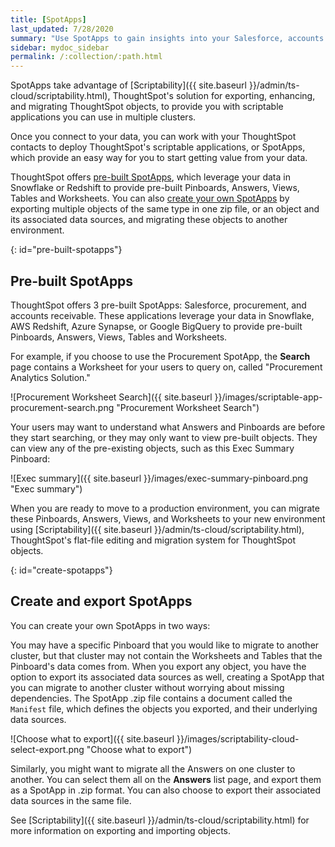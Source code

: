 ```yaml
---
title: [SpotApps]
last_updated: 7/28/2020
summary: "Use SpotApps to gain insights into your Salesforce, accounts receivable, or procurement instances."
sidebar: mydoc_sidebar
permalink: /:collection/:path.html
---
```

SpotApps take advantage of [Scriptability]({{ site.baseurl }}/admin/ts-cloud/scriptability.html), ThoughtSpot's solution for exporting, enhancing, and migrating ThoughtSpot objects, to provide you with scriptable applications you can use in multiple clusters.   

Once you connect to your data, you can work with your ThoughtSpot contacts to deploy ThoughtSpot's scriptable applications, or SpotApps, which provide an easy way for you to start getting value from your data.

ThoughtSpot offers [pre-built SpotApps](#pre-built-spotapps), which leverage your data in Snowflake or Redshift to provide pre-built Pinboards, Answers, Views, Tables and Worksheets. You can also [create your own SpotApps](#create-spotapps) by exporting multiple objects of the same type in one zip file, or an object and its associated data sources, and migrating these objects to another environment.

{: id="pre-built-spotapps"}
## Pre-built SpotApps
ThoughtSpot offers 3 pre-built SpotApps: Salesforce, procurement, and accounts receivable. These applications leverage your data in Snowflake, AWS Redshift, Azure Synapse, or Google BigQuery to provide pre-built Pinboards, Answers, Views, Tables and Worksheets.

For example, if you choose to use the Procurement SpotApp, the **Search** page contains a Worksheet for your users to query on, called "Procurement Analytics Solution."

![Procurement Worksheet Search]({{ site.baseurl }}/images/scriptable-app-procurement-search.png "Procurement Worksheet Search")

Your users may want to understand what Answers and Pinboards are before they start searching, or they may only want to view pre-built objects. They can view any of the pre-existing objects, such as this Exec Summary Pinboard:

![Exec summary]({{ site.baseurl }}/images/exec-summary-pinboard.png "Exec summary")

When you are ready to move to a production environment, you can migrate these Pinboards, Answers, Views, and Worksheets to your new environment using [Scriptability]({{ site.baseurl }}/admin/ts-cloud/scriptability.html), ThoughtSpot's flat-file editing and migration system for ThoughtSpot objects.

{: id="create-spotapps"}
## Create and export SpotApps
You can create your own SpotApps in two ways:

You may have a specific Pinboard that you would like to migrate to another cluster, but that cluster may not contain the Worksheets and Tables that the Pinboard's data comes from. When you export any object, you have the option to export its associated data sources as well, creating a SpotApp that you can migrate to another cluster without worrying about missing dependencies. The SpotApp .zip file contains a document called the `Manifest` file, which defines the objects you exported, and their underlying data sources.

![Choose what to export]({{ site.baseurl }}/images/scriptability-cloud-select-export.png "Choose what to export")

Similarly, you might want to migrate all the Answers on one cluster to another. You can select them all on the **Answers** list page, and export them as a SpotApp in .zip format. You can also choose to export their associated data sources in the same file.

See [Scriptability]({{ site.baseurl }}/admin/ts-cloud/scriptability.html) for more information on exporting and importing objects.
